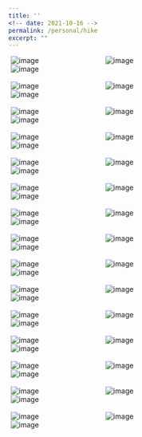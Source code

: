 ```yaml
---
title: ''
<!-- date: 2021-10-16 -->
permalink: /personal/hike
excerpt: ""
---
```


<style>
/* Float four columns side by side */
.column {
  float: left;
  width: 33%;
  padding: 0 10px;
}

/* Remove extra left and right margins, due to padding in columns */
.row {margin: 0 -5px;}

/* Clear floats after the columns */
.row:after {
  content: "";
  display: table;
  clear: both;
}

/* Style the counter cards */
.card {
<!--   box-shadow: 0 4px 8px 0 rgba(0, 0, 0, 0.2); /* this adds the "card" effect */ -->
  padding: 16px;
<!--   text-align: center; -->
<!--   background-color: #f1f1f1; -->
}

/* Responsive columns - one column layout (vertical) on small screens */
@media screen and (max-width: 600px) {
  .column {
    width: 100%;
    display: block;
    margin-bottom: 20px;
  }
}
  
a:link {
  text-decoration: none;
}
</style>

<div class="row">
  <div class="column">
    <div class="card">
      <img alt="image" src="https://maitreygram.github.io/images/20181211_070041.jpg"/>
    </div>
  </div>
  <div class="column">
    <div class="card">
      <img alt="image" src="https://maitreygram.github.io/images/20181209_101445.jpg"/>
    </div>
  </div>
  <div class="column">
    <div class="card">
      <img alt="image" src="https://maitreygram.github.io/images/20181209_112011.jpg"/>
    </div>
  </div>
</div>
<br>
<div class="row">
  <div class="column">
    <div class="card">
      <img alt="image" src="https://maitreygram.github.io/images/20181209_134553.jpg"/>
    </div>
  </div>
  <div class="column">
    <div class="card">
      <img alt="image" src="https://maitreygram.github.io/images/20181210_100854.jpg"/>
    </div>
  </div>
  <div class="column">
    <div class="card">
      <img alt="image" src="https://maitreygram.github.io/images/20180707_121543.jpg"/>
    </div>
  </div>
</div>
<br>
<div class="row">
  <div class="column">
    <div class="card">
      <img alt="image" src="https://maitreygram.github.io/images/20181211_071554.jpg"/>
    </div>
  </div>
  <div class="column">
    <div class="card">
      <img alt="image" src="https://maitreygram.github.io/images/20181211_083304.jpg"/>
    </div>
  </div>
  <div class="column">
    <div class="card">
      <img alt="image" src="https://maitreygram.github.io/images/20190112_184442.jpg"/>
    </div>
  </div>
</div>
<br>
<div class="row">
  <div class="column">
    <div class="card">
      <img alt="image" src="https://maitreygram.github.io/images/IMG_1124.jpg"/>
    </div>
  </div>
  <div class="column">
    <div class="card">
      <img alt="image" src="https://maitreygram.github.io/images/IMG_20180603_112036.jpg"/>
    </div>
  </div>
  <div class="column">
    <div class="card">
      <img alt="image" src="https://maitreygram.github.io/images/IMG_1157.jpg"/>
    </div>
  </div>
</div>
<br>
<div class="row">
  <div class="column">
    <div class="card">
      <img alt="image" src="https://maitreygram.github.io/images/IMG_20190115_095114_342.jpg"/>
    </div>
  </div>
  <div class="column">
    <div class="card">
      <img alt="image" src="https://maitreygram.github.io/images/IMG_20180712_023009_667.jpg"/>
    </div>
  </div>
  <div class="column">
    <div class="card">
      <img alt="image" src="https://maitreygram.github.io/images/IMG_20181227_203738_016.jpg"/>
    </div>
  </div>
</div>
<br>
<div class="row">
  <div class="column">
    <div class="card">
      <img alt="image" src="https://maitreygram.github.io/images/20210904_190829.jpg"/>
    </div>
  </div>
  <div class="column">
    <div class="card">
      <img alt="image" src="https://maitreygram.github.io/images/IMG_8513.jpg"/>
    </div>
  </div>
  <div class="column">
    <div class="card">
      <img alt="image" src="https://maitreygram.github.io/images/20210905_122555.jpg"/>
    </div>
  </div>
</div>

<br>
<div class="row">
  <div class="column">
    <div class="card">
      <img alt="image" src="https://maitreygram.github.io/images/IMG_1981.HEIC"/>
    </div>
  </div>
  <div class="column">
    <div class="card">
      <img alt="image" src="https://maitreygram.github.io/images/IMG_3030.HEIC"/>
    </div>
  </div>
  <div class="column">
    <div class="card">
      <img alt="image" src="https://maitreygram.github.io/images/IMG_2401.HEIC"/>
    </div>
  </div>
</div>
<br>
<div class="row">
  <div class="column">
    <div class="card">
      <img alt="image" src="https://maitreygram.github.io/images/IMG_2411.HEIC"/>
    </div>
  </div>
  <div class="column">
    <div class="card">
      <img alt="image" src="https://maitreygram.github.io/images/IMG_2385.HEIC"/>
    </div>
  </div>
  <div class="column">
    <div class="card">
      <img alt="image" src="https://maitreygram.github.io/images/IMG_3088.HEIC"/>
    </div>
  </div>
</div>
<br>
<div class="row">
  <div class="column">
    <div class="card">
      <img alt="image" src="https://maitreygram.github.io/images/IMG_3107.HEIC"/>
    </div>
  </div>
  <div class="column">
    <div class="card">
      <img alt="image" src="https://maitreygram.github.io/images/IMG_3135.HEIC"/>
    </div>
  </div>
  <div class="column">
    <div class="card">
      <img alt="image" src="https://maitreygram.github.io/images/IMG_3211.HEIC"/>
    </div>
  </div>
</div>
<br>
<div class="row">
  <div class="column">
    <div class="card">
      <img alt="image" src="https://maitreygram.github.io/images/IMG_3168.HEIC"/>
    </div>
  </div>
  <div class="column">
    <div class="card">
      <img alt="image" src="https://maitreygram.github.io/images/IMG_3208.HEIC"/>
    </div>
  </div>
  <div class="column">
    <div class="card">
      <img alt="image" src="https://maitreygram.github.io/images/IMG_3212.HEIC"/>
    </div>
  </div>
</div>
<br>
<div class="row">
  <div class="column">
    <div class="card">
      <img alt="image" src="https://maitreygram.github.io/images/IMG_3260.HEIC"/>
    </div>
  </div>
  <div class="column">
    <div class="card">
      <img alt="image" src="https://maitreygram.github.io/images/IMG_3218.HEIC"/>
    </div>
  </div>
  <div class="column">
    <div class="card">
      <img alt="image" src="https://maitreygram.github.io/images/IMG_3226.HEIC"/>
    </div>
  </div>
</div>
<br>
<div class="row">
  <div class="column">
    <div class="card">
      <img alt="image" src="https://maitreygram.github.io/images/IMG_20181213_110438_253_2.jpg"/>
    </div>
  </div>
  <div class="column">
    <div class="card">
      <img alt="image" src="https://maitreygram.github.io/images/PXL_20230726_174155762.jpg"/>
    </div>
  </div>
  <div class="column">
    <div class="card">
      <img alt="image" src="https://maitreygram.github.io/images/IMG_3280.HEIC"/>
    </div>
  </div>
</div>
<br>
<div class="row">
  <div class="column">
    <div class="card">
      <img alt="image" src="https://maitreygram.github.io/images/IMG_8513.jpg"/>
    </div>
  </div>
  <div class="column">
    <div class="card">
      <img alt="image" src="https://maitreygram.github.io/images/PXL_20231221_060138289.PORTRAIT.jpg"/>
    </div>
  </div>
  <div class="column">
    <div class="card">
      <img alt="image" src="https://maitreygram.github.io/images/IMG_3163.jpeg"/>
    </div>
  </div>
</div>
<br>
<div class="row">
  <div class="column">
    <div class="card">
      <img alt="image" src="https://maitreygram.github.io/images/PXL_20231220_111231195.jpg"/>
    </div>
  </div>
  <div class="column">
    <div class="card">
      <img alt="image" src="https://maitreygram.github.io/images/PXL_20231221_053354629.jpg"/>
    </div>
  </div>
  <div class="column">
    <div class="card">
      <img alt="image" src="https://maitreygram.github.io/images/PXL_20230726_153334525.jpg"/>
    </div>
  </div>
</div>
<br>
<div class="row">
  <div class="column">
    <div class="card">
      <img alt="image" src="https://maitreygram.github.io/images/PXL_20240803_181607420.jpg"/>
    </div>
  </div>
  <div class="column">
    <div class="card">
      <img alt="image" src="https://maitreygram.github.io/images/IMG_20181211_100818-01.jpg"/>
    </div>
  </div>
  <div class="column">
    <div class="card">
      <img alt="image" src="https://maitreygram.github.io/images/IMG_3236.HEIC"/>
    </div>
  </div>
</div>
